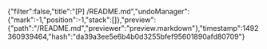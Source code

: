 {"filter":false,"title":"[P] /README.md","undoManager":{"mark":-1,"position":-1,"stack":[]},"preview":{"path":"/README.md","previewer":"preview.markdown"},"timestamp":1492360939464,"hash":"da39a3ee5e6b4b0d3255bfef95601890afd80709"}